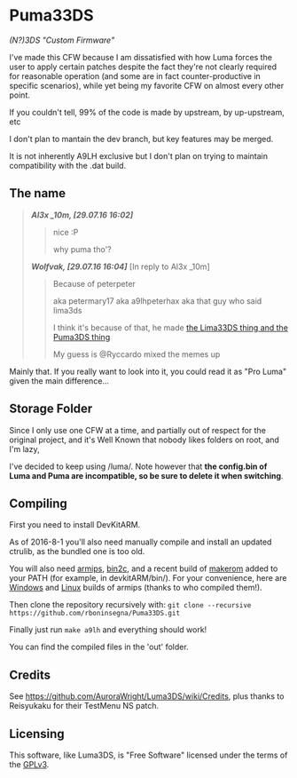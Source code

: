 # Puma33DS
*(N?)3DS "Custom Firmware"*

I've made this CFW because I am dissatisfied with how Luma forces the user to apply certain patches despite the fact they're not clearly required for reasonable operation (and some are in fact counter-productive in specific scenarios), while yet being my favorite CFW on almost every other point.

If you couldn't tell, 99% of the code is made by upstream, by up-upstream, etc

I don't plan to mantain the dev branch, but key features may be merged.

It is not inherently A9LH exclusive but I don't plan on trying to maintain compatibility with the .dat build.

## The name
> ***Al3x _10m, [29.07.16 16:02]***
>>
>> nice :P
>>
>> why puma tho'?
>
>
> ***Wolfvak, [29.07.16 16:04]***
> [In reply to Al3x _10m]
>>
>> Because of peterpeter
>>
>> aka petermary17 aka a9lhpeterhax aka that guy who said lima3ds
>>
>> I think it's because of that, he made [the Lima33DS thing and the Puma3DS thing](https://imgur.com/a/DH62x)
>>
>> My guess is @Ryccardo mixed the memes up

Mainly that. If you really want to look into it, you could read it as "Pro Luma" given the main difference...

## Storage Folder
Since I only use one CFW at a time,
and partially out of respect for the original project,
and it's Well Known that nobody likes folders on root,
and I'm lazy,

I've decided to keep using /luma/. Note however that **the config.bin of Luma and Puma are incompatible, so be sure to delete it when switching**.

## Compiling

First you need to install DevKitARM.

As of 2016-8-1 you'll also need manually compile and install an updated ctrulib, as the bundled one is too old.

You will also need [armips](https://github.com/Kingcom/armips), [bin2c](https://sourceforge.net/projects/bin2c/), and a recent build of [makerom](https://github.com/profi200/Project_CTR) added to your PATH (for example, in devkitARM/bin/).
For your convenience, here are [Windows](http://www91.zippyshare.com/v/ePGpjk9r/file.html) and [Linux](https://mega.nz/#!uQ1T1IAD!Q91O0e12LXKiaXh_YjXD3D5m8_W3FuMI-hEa6KVMRDQ) builds of armips (thanks to who compiled them!).  

Then clone the repository recursively with: `git clone --recursive https://github.com/rboninsegna/Puma33DS.git`

Finally just run `make a9lh` and everything should work!

You can find the compiled files in the 'out' folder.

## Credits
 
See https://github.com/AuroraWright/Luma3DS/wiki/Credits, plus thanks to Reisyukaku for their TestMenu NS patch.

## Licensing

This software, like Luma3DS, is "Free Software" licensed under the terms of the [GPLv3](http://www.gnu.de/documents/gpl-3.0.en.html).  
